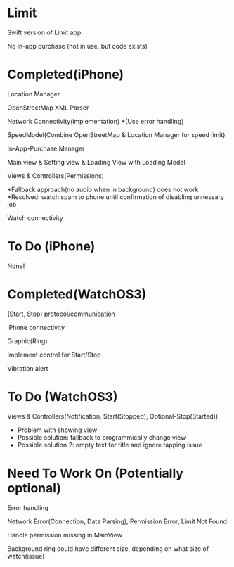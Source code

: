 # Limit

Swift version of Limit app


No in-app purchase (not in use, but code exists)

# Completed(iPhone)

Location Manager

OpenStreetMap XML Parser

Network Connectivity(implementation) *(Use error handling)

SpeedModel(Combine OpenStreetMap & Location Manager for speed limit)

In-App-Purchase Manager

Main view & Setting view & Loading View with Loading Model

Views & Controllers(Permissions)

*Fallback approach(no audio when in background) does not work
*Resolved: watch spam to phone until confirmation of disabling unnessary job

Watch connectivity


# To Do (iPhone)

None!


# Completed(WatchOS3)

(Start, Stop) protocol/communication

iPhone connectivity

Graphic(Ring)

Implement control for Start/Stop

Vibration alert

# To Do (WatchOS3)

Views & Controllers(Notification, Start(Stopped), Optional-Stop(Started))

* Problem with showing view
* Possible solution: fallback to programmically change view
* Possible solution 2: empty text for title and ignore tapping issue


# Need To Work On (Potentially optional)

Error handling

Network Error(Connection, Data Parsing), Permission Error, Limit Not Found

Handle permission missing in MainView

Background ring could have different size, depending on what size of watch(issue)

